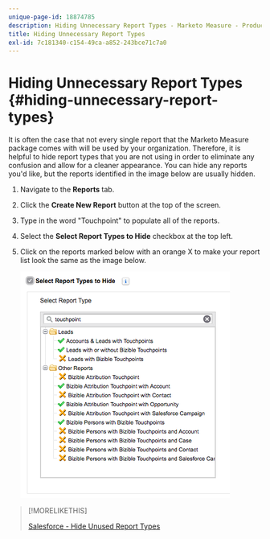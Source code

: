 ```yaml
---
unique-page-id: 18874785
description: Hiding Unnecessary Report Types - Marketo Measure - Product Documentation
title: Hiding Unnecessary Report Types
exl-id: 7c181340-c154-49ca-a852-243bce71c7a0
---
```

# Hiding Unnecessary Report Types {#hiding-unnecessary-report-types}

It is often the case that not every single report that the Marketo Measure package comes with will be used by your organization. Therefore, it is helpful to hide report types that you are not using in order to eliminate any confusion and allow for a cleaner appearance. You can hide any reports you'd like, but the reports identified in the image below are usually hidden.

1. Navigate to the **Reports** tab.

1. Click the **Create New Report** button at the top of the screen.

1. Type in the word "Touchpoint" to populate all of the reports.

1. Select the **Select Report Types to Hide** checkbox at the top left.

1. Click on the reports marked below with an orange X to make your report list look the same as the image below.

   ![](assets/1-4.png)

>[!MORELIKETHIS]
>
>[Salesforce - Hide Unused Report Types](https://releasenotes.docs.salesforce.com/en-us/spring14/release-notes/rn_analytics_hide_report_types.htm)
